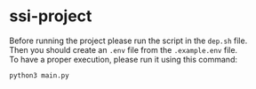 # ssi-project
Before running the project please run the script in the ```dep.sh``` file.<br>
Then you should create an ```.env``` file from the ```.example.env``` file.<br>
To have a proper execution, please run it using this command:
```shell
python3 main.py
```